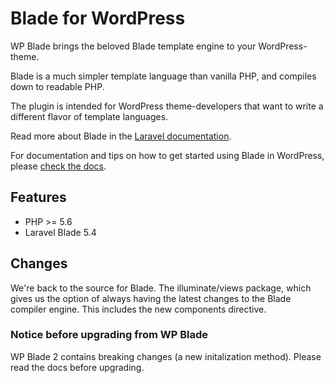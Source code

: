 # Blade for WordPress

WP Blade brings the beloved Blade template engine to your WordPress-theme.

Blade is a much simpler template language than vanilla PHP, and compiles down to readable PHP.

The plugin is intended for WordPress theme-developers that want to write a different flavor of template languages.

Read more about Blade in the [Laravel documentation](https://laravel.com/docs/5.4/blade).

For documentation and tips on how to get started using Blade in WordPress, please [check the docs](https://tormjens.github.io/wp-blade-docs/).

## Features

* PHP >= 5.6
* Laravel Blade 5.4

## Changes

We're back to the source for Blade. The illuminate/views package, which gives us the option of always having the latest changes to the Blade compiler engine. This includes the new components directive.

### Notice before upgrading from WP Blade

WP Blade 2 contains breaking changes (a new initalization method). Please read the docs before upgrading.

